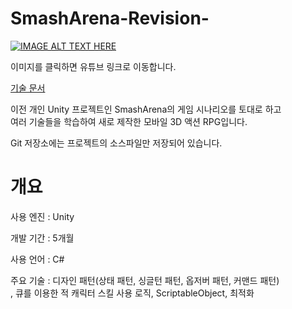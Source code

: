 SmashArena-Revision-
=============
[![IMAGE ALT TEXT HERE](https://img.youtube.com/vi/bEnb-OvsjEM/0.jpg)](https://www.youtube.com/watch?v=bEnb-OvsjEM)

이미지를 클릭하면 유튜브 링크로 이동합니다.

[기술 문서](https://drive.google.com/file/d/1rJW89W4Xiqu622FuK-LKV5HR8mIEWRBe/view?usp=sharing)

이전 개인 Unity 프로젝트인 SmashArena의 게임 시나리오를 토대로 하고  
여러 기술들을 학습하여 새로 제작한 모바일 3D 액션 RPG입니다.

Git 저장소에는 프로젝트의 소스파일만 저장되어 있습니다.

개요
=============
사용 엔진 : Unity

개발 기간 : 5개월

사용 언어 : C#

주요 기술 : 디자인 패턴(상태 패턴, 싱글턴 패턴, 옵저버 패턴, 커맨드 패턴)  
          , 큐를 이용한 적 캐릭터 스킬 사용 로직, ScriptableObject, 최적화
